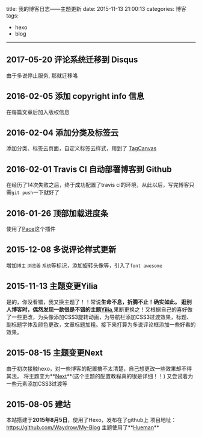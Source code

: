 title: 我的博客日志——主题更新
date: 2015-11-13 21:00:13
categories: 博客
tags:
- hexo
- blog
---

## **2017-05-20** 评论系统迁移到 Disqus
由于多说停止服务, 那就迁移咯

## **2016-02-05** 添加 copyright info 信息
在每篇文章后加入版权信息
<!-- more -->
## **2016-02-04** 添加分类及标签云
添加分类、标签云页面，自定义标签云样式，用到了 [TagCanvas](http://www.goat1000.com/tagcanvas.php)

## **2016-02-01** Travis CI 自动部署博客到 Github
在经历了14次失败之后，终于成功配置了travis ci的环境，从此以后，写完博客只需`git push`一下就好了

## **2016-01-26** 顶部加载进度条
使用了[Pace](http://github.hubspot.com/pace/)这个插件

## **2015-12-08** 多说评论样式更新
增加`博主` `浏览器` `系统`等标识，添加旋转头像等，引入了`font awesome`

## **2015-11-13** 主题变更Yilia
是的，你没看错，我又换主题了！！常说**生命不息，折腾不止！**确实如此。
逛别人博客时，偶然发现一款很是不错的主题**[Yilia](https://github.com/litten/hexo-theme-yilia)**,果断更换之！又根据自己的喜好做了一些更改，为头像添加CSS3旋转动画，为导航栏添加CSS3过渡效果，标题、副标题字体及颜色更改，文章标题加粗。接下来打算为多说评论框添加一些好看的效果。

## **2015-08-15** 主题变更Next
由于初次接触hexo，对一些博客的配置搞不太清楚，自己想更改一些效果却不得其法。
将主题变为**[Next](http://theme-next.iissnan.com/)**(这个主题的配置教程真的很是详细！！)
又尝试着为一些元素添加CSS3过渡等

## **2015-08-05** 建站
本站搭建于**2015年8月5日**，使用了Hexo，发布在了github上
项目地址：<https://github.com/Waydrow/My-Blog>
主题使用了**[Hueman](http://blog.zhangruipeng.me/hexo-theme-hueman/about/index.html)**
